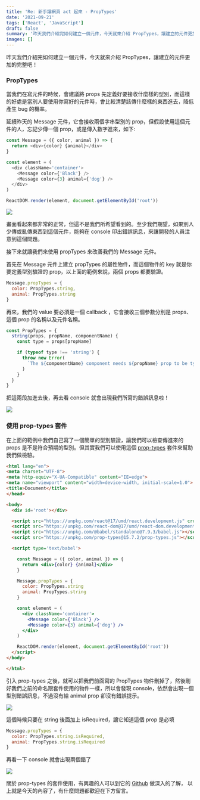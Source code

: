 ```yaml
---
title: 'Re: 新手讓網頁 act 起來 - PropTypes'
date: '2021-09-21'
tags: ['React', 'JavaScript']
draft: false
summary: '昨天我們介紹完如何建立一個元件，今天就來介紹 PropTypes，讓建立的元件更加的完整吧！'
images: []
---
```

昨天我們介紹完如何建立一個元件，今天就來介紹 PropTypes，讓建立的元件更加的完整吧！

### PropTypes

當我們在寫元件的時候，會建議將 props 先定義好要接收什麼樣的型別，而這樣的好處是當別人要使用你寫好的元件時，會比較清楚該傳什麼樣的東西進去，降低產生 bug 的機率。

延續昨天的 Message 元件，它會接收兩個字串型別的 prop，但假設使用這個元件的人，忘記少傳一個 prop，或是傳入數字進來，如下:

```javascript
const Message = ({ color, animal }) => {
  return <div>{color} {animal}</div>
}

const element = (
  <div className='container'>
    <Message color={'Black'} />
    <Message color={3} animal={'dog'} />
  </div>
)

ReactDOM.render(element, document.getElementById('root'))
```
![](https://i.imgur.com/VrFVL6K.png)

畫面看起來都非常的正常，但這不是我們所希望看到的。至少我們期望，如果別人少傳或亂傳東西到這個元件，能夠在 console 印出錯誤訊息，來讓開發的人員注意到這個問題。

接下來就讓我們來使用 propTypes 來改善我們的 Message 元件。

首先在 Message 元件上建立 propTypes 的屬性物件，而這個物件的 key 就是你要定義型別驗證的 prop，以上面的範例來說，兩個 props 都要驗證。

```javascript
Message.propTypes = {
  color: PropTypes.string,
  animal: PropTypes.string
}
```

再來，我們的 value 要必須是一個 callback ，它會接收三個參數分別是 props、這個 prop 的名稱以及元件名稱。

```javascript
const PropTypes = {
  string(props, propName, componentName) {
    const type = props[propName]

    if (typeof type !== 'string') {
      throw new Error(
        `The ${componentName} component needs ${propName} prop to be type of 'string', but was passed a ${type} instead`
      )
    }
  }
}
```
把這兩段加進去後，再去看 console 就會出現我們所寫的錯誤訊息啦！

![](https://i.imgur.com/MP6bxSu.png)

### 使用 prop-types 套件

在上面的範例中我們自己寫了一個簡單的型別驗證，讓我們可以檢查傳進來的 props 是不是符合預期的型別。但其實我們可以使用這個 [prop-types](https://yarnpkg.com/package/prop-types) 套件來幫助我們做檢驗。

```html
<html lang="en">
<meta charset="UTF-8">
<meta http-equiv="X-UA-Compatible" content="IE=edge">
<meta name="viewport" content="width=device-width, initial-scale=1.0">
<title>Document</title>
</head>

<body>
  <div id='root'></div>

  <script src="https://unpkg.com/react@17/umd/react.development.js" crossorigin></script>
  <script src="https://unpkg.com/react-dom@17/umd/react-dom.development.js" crossorigin></script>
  <script src="https://unpkg.com/@babel/standalone@7.9.3/babel.js"></script>
  <script src="https://unpkg.com/prop-types@15.7.2/prop-types.js"></script>

  <script type='text/babel'>

    const Message = ({ color, animal }) => {
      return <div>{color} {animal}</div>
    }

    Message.propTypes = {
      color: PropTypes.string
      animal: PropTypes.string
    }

    const element = (
      <div className='container'>
        <Message color={'Black'} />
        <Message color={3} animal={'dog'} />
      </div>
    )

    ReactDOM.render(element, document.getElementById('root'))
  </script>
</body>

</html>

```
引入 prop-types 之後，就可以把我們前面寫的 PropTypes 物件刪掉了，然後剛好我們之前的命名跟套件使用的物件一樣，所以會發現 console，依然會出現一個型別錯誤訊息，不過沒有給 animal prop 卻沒有錯誤提示。

![](https://i.imgur.com/2sCbVZq.png)


這個時候只要在 string 後面加上 isRequired，讓它知道這個 prop 是必填

```javascript
Message.propTypes = {
  color: PropTypes.string.isRequired,
  animal: PropTypes.string.isRequired
}
```
再看一下 console 就會出現兩個錯了

![](https://i.imgur.com/gokeScJ.png)

關於 prop-types 的套件使用，有興趣的人可以到它的 [Github](https://github.com/facebook/prop-types) 做深入的了解，
以上就是今天的內容了，有什麼問題都歡迎在下方留言。
